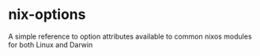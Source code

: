 # nix-options
A simple reference to option attributes available to common nixos modules for both Linux and Darwin
